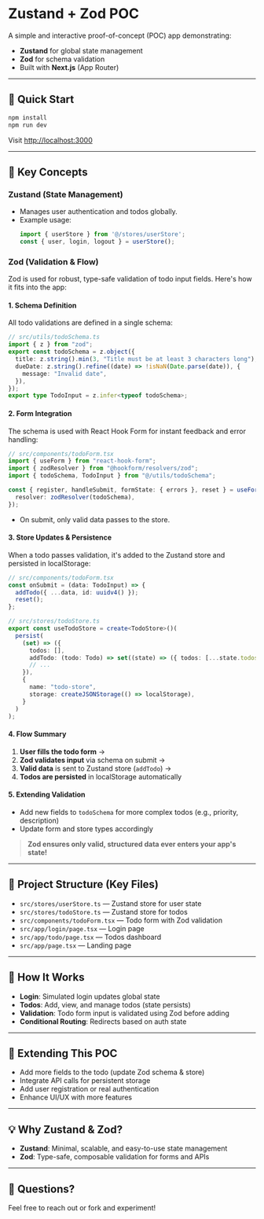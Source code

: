 # Zustand + Zod POC

A simple and interactive proof-of-concept (POC) app demonstrating:
- **Zustand** for global state management
- **Zod** for schema validation
- Built with **Next.js** (App Router)

---

## 🚀 Quick Start

```bash
npm install
npm run dev
```
Visit [http://localhost:3000](http://localhost:3000)

---

## 🧠 Key Concepts

### Zustand (State Management)
- Manages user authentication and todos globally.
- Example usage:
  ```ts
  import { userStore } from '@/stores/userStore';
  const { user, login, logout } = userStore();
  ```

### Zod (Validation & Flow)
Zod is used for robust, type-safe validation of todo input fields. Here's how it fits into the app:

#### 1. Schema Definition
All todo validations are defined in a single schema:
```ts
// src/utils/todoSchema.ts
import { z } from "zod";
export const todoSchema = z.object({
  title: z.string().min(3, "Title must be at least 3 characters long"),
  dueDate: z.string().refine((date) => !isNaN(Date.parse(date)), {
    message: "Invalid date",
  }),
});
export type TodoInput = z.infer<typeof todoSchema>;
```

#### 2. Form Integration
The schema is used with React Hook Form for instant feedback and error handling:
```ts
// src/components/todoForm.tsx
import { useForm } from "react-hook-form";
import { zodResolver } from "@hookform/resolvers/zod";
import { todoSchema, TodoInput } from "@/utils/todoSchema";

const { register, handleSubmit, formState: { errors }, reset } = useForm<TodoInput>({
  resolver: zodResolver(todoSchema),
});
```
- On submit, only valid data passes to the store.

#### 3. Store Updates & Persistence
When a todo passes validation, it's added to the Zustand store and persisted in localStorage:
```ts
// src/components/todoForm.tsx
const onSubmit = (data: TodoInput) => {
  addTodo({ ...data, id: uuidv4() });
  reset();
};
```
```ts
// src/stores/todoStore.ts
export const useTodoStore = create<TodoStore>()(
  persist(
    (set) => ({
      todos: [],
      addTodo: (todo: Todo) => set((state) => ({ todos: [...state.todos, todo] })),
      // ...
    }),
    {
      name: "todo-store",
      storage: createJSONStorage(() => localStorage),
    }
  )
);
```

#### 4. Flow Summary
1. **User fills the todo form** →
2. **Zod validates input** via schema on submit →
3. **Valid data** is sent to Zustand store (`addTodo`) →
4. **Todos are persisted** in localStorage automatically

#### 5. Extending Validation
- Add new fields to `todoSchema` for more complex todos (e.g., priority, description)
- Update form and store types accordingly

> **Zod ensures only valid, structured data ever enters your app's state!**

---

## 📁 Project Structure (Key Files)
- `src/stores/userStore.ts` — Zustand store for user state
- `src/stores/todoStore.ts` — Zustand store for todos
- `src/components/todoForm.tsx` — Todo form with Zod validation
- `src/app/login/page.tsx` — Login page
- `src/app/todo/page.tsx` — Todos dashboard
- `src/app/page.tsx` — Landing page

---

## 📝 How It Works
- **Login**: Simulated login updates global state
- **Todos**: Add, view, and manage todos (state persists)
- **Validation**: Todo form input is validated using Zod before adding
- **Conditional Routing**: Redirects based on auth state

---

## 🤝 Extending This POC
- Add more fields to the todo (update Zod schema & store)
- Integrate API calls for persistent storage
- Add user registration or real authentication
- Enhance UI/UX with more features

---

## 💡 Why Zustand & Zod?
- **Zustand**: Minimal, scalable, and easy-to-use state management
- **Zod**: Type-safe, composable validation for forms and APIs

---

## 📣 Questions?
Feel free to reach out or fork and experiment!
